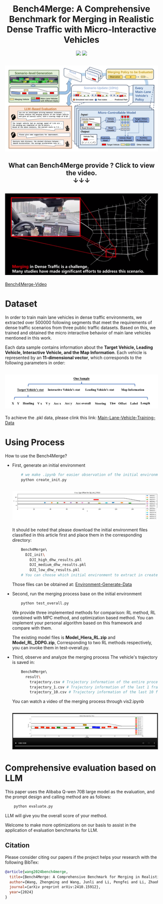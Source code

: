 <!-- # Bench4Merge
A Comprehensive Benchmark for Merging in Realistic Dense Traffic with Micro-Interactive Vehicles -->

<h1 align="center">Bench4Merge: A Comprehensive Benchmark for Merging in Realistic Dense Traffic with Micro-Interactive Vehicles</h1>

<!-- Main text can be obtained from this link: [Bench4Merge](https://arxiv.org/abs/2410.15912) -->

<p align="center">
<a href="https://arxiv.org/abs/2410.15912"><img src="https://img.shields.io/badge/arXiv-Bench4Merge-green"></a>
<a href="https://youtu.be/2ZBHL5UC4_c?si=Hw3YmFOiFiDbqxZ5"><img src="https://img.shields.io/badge/YouTube-Video-red?logo=video"></a>
<!-- <a href="https://github.com/ChipsICU/Dual-AEB/blob/main/LICENSE"><img  src="https://img.shields.io/badge/license-MIT-blue.svg"></a> -->
</p>

<h2 align="center">
  <img src='./result/figure/overall.jpg'>
</h2>

<h2 align="center">
What can Bench4Merge provide ?<b> Click to view the video.</b>
<br>
<b>&#x2193;&#x2193;&#x2193;</b>
</h2>

<h2 align="center">
  <img src='./result/figure/cover.png'>
</h2>

[Bench4Merge-Video](https://youtu.be/2ZBHL5UC4_c?si=Hw3YmFOiFiDbqxZ5)

# Dataset <a name="citation"></a>
In order to train main lane vehicles in dense traffic environments, we extracted over 500000 following segments that meet the requirements of dense traffic scenarios from three public traffic datasets. Based on this, we trained and obtained the micro interactive behavior of main lane vehicles mentioned in this work.

Each data sample contains information about the **Target Vehicle, Leading Vehicle, Interactive Vehicle, and the Map Information**. Each vehicle is represented by an **11-dimensional vector**, which corresponds to the following parameters in order: 

<h2 align="center">
  <img src='./result/figure/data_sample.png'>
</h2>

To achieve the .pkl data, please clink this link: [Main-Lane-Vehicle-Training-Data](https://pan.baidu.com/s/1Bq9lTYoVndZYVuZ2KnXLfg?pwd=m7nx)

# Using Process <a name="citation"></a>
How to use the Bench4Merge?
  - First, generate an initial environment
    ```bash
        # we make .ipynb for easier observation of the initial environment
        python create_init.py
    ```
    <h2 align="center">
        <img src='./result/figure/init_stat.png'>
    </h2>
    
    It should be noted that please download the initial environment files classified in this article first and place them in the corresponding directory:
    ```bash
        Bench4Merge\ 
          DJI_init\
            DJI_high_dhw_results.pkl
            DJI_medium_dhw_results.pkl
            DJI_low_dhw_results.pkl
        # You can choose which initial environment to extract in create_init.py
    ```

    Those files can be obtained at: [Environment-Generate-Data](https://pan.baidu.com/s/1KLBaxnuq0fs289G-st_xrg?pwd=s7cf)

  - Second, run the merging process base on the initial environment
    ```bash
        python test_overall.py
    ```
    We provide three implemented methods for comparison: RL method, RL combined with MPC method, and optimization based method. You can implement your personal algorithm based on this framework and compare with them.

    The existing model files is **Model_Hiera_RL.zip** and **Model_RL_DDPG.zip**, Corresponding to two RL methods respectively, you can invoke them in test-overall.py.

  - Third, observe and analyze the merging process
    The vehicle's trajectory is saved in:
    ```bash
        Bench4Merge\ 
          result\
            trajectory.csv # Trajectory information of the entire process
            trajectory_1.csv # Trajectory information of the last 1 frame
            trajectory_10.csv # Trajectory information of the last 10 frame
    ```
    You can watch a video of the merging process through vis2.ipynb
    <h2 align="center">
        <img src='./result/figure/result_video.png'>
    </h2>


# Comprehensive evaluation based on LLM <a name="citation"></a>

This paper uses the Alibaba Q-wen 70B large model as the evaluation, and the prompt design and calling method are as follows:

```bash
    python evaluate.py
```
LLM will give you the overall score of your method.

Welcome to make more optimizations on our basis to assist in the application of evaluation benchmarks for LLM.


## Citation <a name="citation"></a>

Please consider citing our papers if the project helps your research with the following BibTex:

```bibtex
@article{wang2024bench4merge,
  title={Bench4Merge: A Comprehensive Benchmark for Merging in Realistic Dense Traffic with Micro-Interactive Vehicles},
  author={Wang, Zhengming and Wang, Junli and Li, Pengfei and Li, Zhaohan and Li, Peng and Chen, Yilun},
  journal={arXiv preprint arXiv:2410.15912},
  year={2024}
}
```




